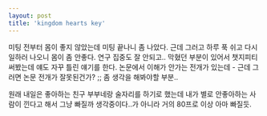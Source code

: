 ```yaml
---
layout: post
title: 'kingdom hearts key'
---
```


미팅 전부터 몸이 좋지 않았는데 미팅 끝나니 좀 나았다. 근데 그러고 하루 푹 쉬고 다시 일하러 나오니 몸이 좀 안좋다. 연구 집중도 잘 안되고.. 막혔던 부분이 있어서 챗지피티 써봤는데 얘도 자꾸 틀린 얘기를 한다. 논문에서 이해가 안가는 전개가 있는데 - 근데 그러면 논문 전개가 잘못된건가? ;; 좀 생각을 해봐야할 부분..

원래 내일은 좋아하는 친구 부부네랑 술자리를 하기로 했는데 내가 별로 안좋아하는 사람이 낀다고 해서 그냥 빠질까 생각중이다..가 아니라 거의 80프로 이상 아마 빠질듯.

